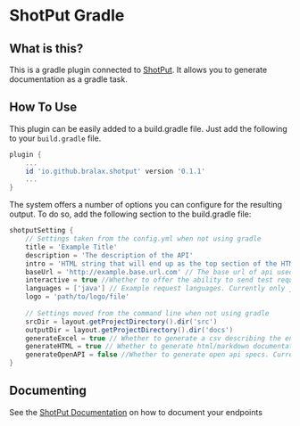 # ShotPut Gradle
## What is this?
This is a gradle plugin connected to [ShotPut](https://github.com/bralax/ShotPut). It allows you to generate documentation as a gradle task.

## How To Use
This plugin can be easily added to a build.gradle file.
Just add the following to your `build.gradle` file.
```GROOVY
plugin {
    ...
    id 'io.github.bralax.shotput' version '0.1.1'
    ...
}
```

The system offers a number of options you can configure for the resulting output.
To do so, add the following section to the build.gradle file:
```GROOVY
shotputSetting {
    // Settings taken from the config.yml when not using gradle
    title = 'Example Title'
    description = 'The description of the API'
    intro = 'HTML string that will end up as the top section of the HTML documentation'
    baseUrl = 'http://example.base.url.com' // The base url of api used for example endpoints
    interactive = true //Whether to offer the ability to send test requests
    languages = ['java'] // Example request languages. Currently only java (unirest) is supported
    logo = 'path/to/logo/file'
    
    // Settings moved from the command line when not using gradle
    srcDir = layout.getProjectDirectory().dir('src')
    outputDir = layout.getProjectDirectory().dir('docs')
    generateExcel = true // Whether to generate a csv describing the endpoints
    generateHTML = true // Whether to generate html/markdown documentation
    generateOpenAPI = false //Whether to generate open api specs. Currently experimental
}
```

## Documenting
See the [ShotPut Documentation](https://github.com/bralax/ShotPut) on how to document your endpoints